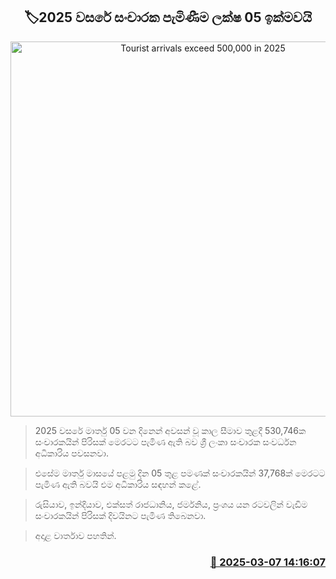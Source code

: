 <p align='center'><b><h2 align='center' title='Tourist arrivals exceed 500,000 in 2025'>🏷2025 වසරේ සංචාරක පැමිණීම ලක්ෂ 05 ඉක්මවයි</h2></b></p>
<p align='center'><img src='https://helakuru.sgp1.cdn.digitaloceanspaces.com/esana/images/lib/tourists-airport.jpg' width='600' alt='Tourist arrivals exceed 500,000 in 2025'></p>

> 2025 වසරේ මාර්තු 05 වන දිනෙන් අවසන් වූ කාල සීමාව තුළදී 530,746ක සංචාරකයින් පිරිසක් මෙරටට පැමිණ ඇති බව ශ්‍රී ලංකා සංචාරක සංවර්ධන අධිකාරිය පවසනවා.

> එසේම මාර්තු මාසයේ පළමු දින 05 තුළ පමණක් සංචාරකයින් 37,768ක් මෙරටට පැමිණ ඇති බවයි එම අධිකාරිය සඳහන් කළේ.

> රුසියාව, ඉන්දියාව, එක්සත් රාජධානිය, ජර්මනිය, ප්‍රංශය යන රටවලින් වැඩිම සංචාරකයින් පිරිසක් දිවයිනට පැමිණ තිබෙනවා.

> අදාළ වාර්තාව පහතින්. 



<h3 align='right'><a href='https://www.helakuru.lk/esana/p/108126/'>📅 2025-03-07 14:16:07</a></h3>
